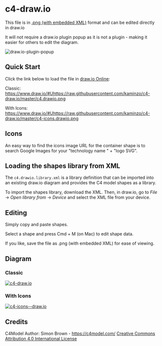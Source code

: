 # c4-draw.io

This file is in [.png (with embedded XML)](https://www.diagrams.net/blog/xml-in-png) format and can be edited directly in draw.io

It will not require a draw.io plugin popup as it is not a plugin - making it easier for others to edit the diagram.

![draw.io-plugin-popup](/drawio_plugin_popup.png)

## Quick Start

Click the link below to load the file in [draw.io Online](https://www.draw.io/#Uhttps://github.com/kaminzo/c4-draw.io/raw/master/c4.drawio.png):

Classic: <https://www.draw.io/#Uhttps://raw.githubusercontent.com/kaminzo/c4-draw.io/master/c4.drawio.png>

With Icons: <https://www.draw.io/#Uhttps://raw.githubusercontent.com/kaminzo/c4-draw.io/master/c4-icons.drawio.png>

## Icons

An easy way to find the icons image URL for the container shape is to search Google Images for your "technology name " + "logo SVG".

## Loading the shapes library from XML

The `c4.drawio.library.xml` is a library definition that can be imported into an existing draw.io diagram and provides the C4 model shapes as a library.

To import the shapes library, download the XML. Then, in draw.io, go to *File* -> *Open library from* -> *Device* and select the XML file from your device.

## Editing

Simply copy and paste shapes.

Select a shape and press Cmd + M (on Mac) to edit shape data.

If you like, save the file as .png (with embedded XML) for ease of viewing.

## Diagram

### Classic

[![c4-draw.io](/c4.drawio.png)](https://www.draw.io/#Uhttps://github.com/kaminzo/c4-draw.io/raw/master/c4.drawio.png)

### With Icons

[![c4-icons--draw.io](/c4-icons.drawio.png)](https://www.draw.io/#Uhttps://github.com/kaminzo/c4-draw.io/raw/master/c4-icons.drawio.png)

## Credits

C4Model Author: Simon Brown - <https://c4model.com/> [Creative Commons Attribution 4.0 International License](https://creativecommons.org/licenses/by/4.0/)
